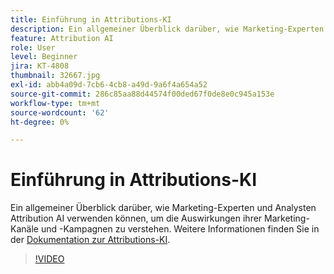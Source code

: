 ```yaml
---
title: Einführung in Attributions-KI
description: Ein allgemeiner Überblick darüber, wie Marketing-Experten und Analysten Attribution AI verwenden können, um die Auswirkungen ihrer Marketing-Kanäle und -Kampagnen zu verstehen.
feature: Attribution AI
role: User
level: Beginner
jira: KT-4808
thumbnail: 32667.jpg
exl-id: abb4a09d-7cb6-4cb8-a49d-9a6f4a654a52
source-git-commit: 286c85aa88d44574f00ded67f0de8e0c945a153e
workflow-type: tm+mt
source-wordcount: '62'
ht-degree: 0%

---
```


# Einführung in Attributions-KI

Ein allgemeiner Überblick darüber, wie Marketing-Experten und Analysten Attribution AI verwenden können, um die Auswirkungen ihrer Marketing-Kanäle und -Kampagnen zu verstehen. Weitere Informationen finden Sie in der [Dokumentation zur Attributions-KI](https://experienceleague.adobe.com/docs/experience-platform/intelligent-services/attribution-ai/overview.html?lang=de).

>[!VIDEO](https://video.tv.adobe.com/v/32667?learn=on&enablevpops)
